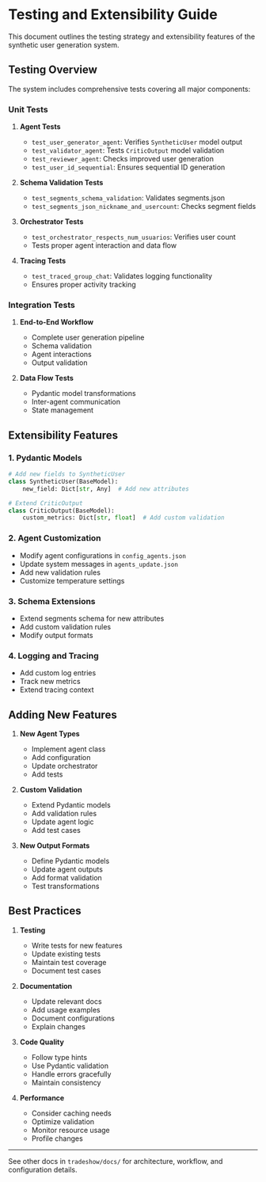 # Testing and Extensibility Guide

This document outlines the testing strategy and extensibility features of the synthetic user generation system.

## Testing Overview

The system includes comprehensive tests covering all major components:

### Unit Tests

1. **Agent Tests**
   - `test_user_generator_agent`: Verifies `SyntheticUser` model output
   - `test_validator_agent`: Tests `CriticOutput` model validation
   - `test_reviewer_agent`: Checks improved user generation
   - `test_user_id_sequential`: Ensures sequential ID generation

2. **Schema Validation Tests**
   - `test_segments_schema_validation`: Validates segments.json
   - `test_segments_json_nickname_and_usercount`: Checks segment fields

3. **Orchestrator Tests**
   - `test_orchestrator_respects_num_usuarios`: Verifies user count
   - Tests proper agent interaction and data flow

4. **Tracing Tests**
   - `test_traced_group_chat`: Validates logging functionality
   - Ensures proper activity tracking

### Integration Tests

1. **End-to-End Workflow**
   - Complete user generation pipeline
   - Schema validation
   - Agent interactions
   - Output validation

2. **Data Flow Tests**
   - Pydantic model transformations
   - Inter-agent communication
   - State management

## Extensibility Features

### 1. Pydantic Models

```python
# Add new fields to SyntheticUser
class SyntheticUser(BaseModel):
    new_field: Dict[str, Any]  # Add new attributes

# Extend CriticOutput
class CriticOutput(BaseModel):
    custom_metrics: Dict[str, float]  # Add custom validation
```

### 2. Agent Customization

- Modify agent configurations in `config_agents.json`
- Update system messages in `agents_update.json`
- Add new validation rules
- Customize temperature settings

### 3. Schema Extensions

- Extend segments schema for new attributes
- Add custom validation rules
- Modify output formats

### 4. Logging and Tracing

- Add custom log entries
- Track new metrics
- Extend tracing context

## Adding New Features

1. **New Agent Types**
   - Implement agent class
   - Add configuration
   - Update orchestrator
   - Add tests

2. **Custom Validation**
   - Extend Pydantic models
   - Add validation rules
   - Update agent logic
   - Add test cases

3. **New Output Formats**
   - Define Pydantic models
   - Update agent outputs
   - Add format validation
   - Test transformations

## Best Practices

1. **Testing**
   - Write tests for new features
   - Update existing tests
   - Maintain test coverage
   - Document test cases

2. **Documentation**
   - Update relevant docs
   - Add usage examples
   - Document configurations
   - Explain changes

3. **Code Quality**
   - Follow type hints
   - Use Pydantic validation
   - Handle errors gracefully
   - Maintain consistency

4. **Performance**
   - Consider caching needs
   - Optimize validation
   - Monitor resource usage
   - Profile changes

---
See other docs in `tradeshow/docs/` for architecture, workflow, and configuration details. 